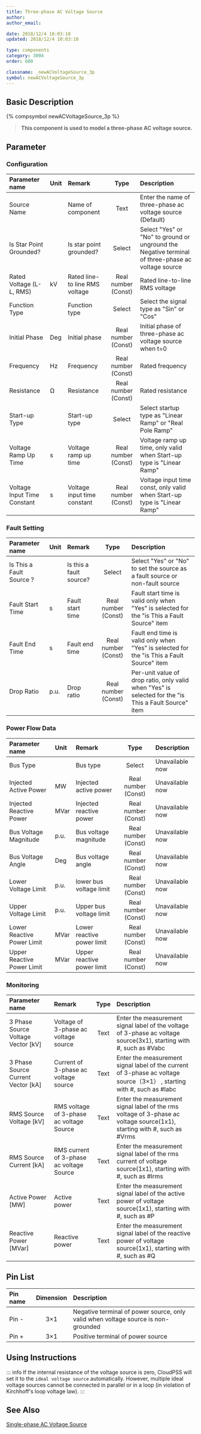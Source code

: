 ```yaml
---
title: Three-phase AC Voltage Source
author: 
author_email:

date: 2018/12/4 10:03:10
updated: 2018/12/4 10:03:10

type: components
category: 3004
order: 600

classname: _newACVoltageSource_3p
symbol: newACVoltageSource_3p
---
```

## Basic Description
{% compsymbol newACVoltageSource_3p %}

> **This component is used to model a three-phase AC voltage source.**

## Parameter
### Configuration
| Parameter name | Unit | Remark | Type | Description |
| :--- | :--- | :--- | :--: | :--- |
| Source Name |  | Name of component | Text | Enter the name of three-phase ac voltage source (Default) |
| Is Star Point Grounded? |  | Is star point grounded? | Select | Select "Yes" or "No" to ground or unground the Negative terminal of three-phase ac voltage source |
| Rated Voltage (L-L, RMS) | kV | Rated line-to line RMS voltage | Real number (Const) | Rated line-to-line RMS voltage |
| Function Type |  | Function type | Select | Select the signal type as "Sin" or "Cos" |
| Initial Phase | Deg | Initial phase | Real number (Const) | Initial phase of three-phase ac voltage source when t=0 |
| Frequency | Hz | Frequency | Real number (Const) |  Rated frequency |
| Resistance | Ω | Resistance | Real number (Const) | Rated resistance |
| Start-up Type |  | Start-up type | Select | Select startup type as "Linear Ramp" or "Real Pole Ramp" |
| Voltage Ramp Up Time | s | Voltage ramp up time | Real number (Const) | Voltage ramp up time, only valid when Start-up type is "Linear Ramp" |
| Voltage Input Time Constant | s | Voltage input time constant | Real number (Const) | Voltage input time const, only valid when Start-up type is "Linear Ramp" |

### Fault Setting
| Parameter name | Unit | Remark | Type | Description |
| :--- | :--- | :--- | :--: | :--- |
| Is This a Fault Source ? |  | Is this a fault source? | Select | Select "Yes" or "No" to set the source as a fault source or non-fault source |
| Fault Start Time | s | Fault start time | Real number (Const) | Fault start time is valid only when "Yes" is selected for the "is This a Fault Source" item |
| Fault End Time | s | Fault end time | Real number (Const) | Fault end time is valid only when "Yes" is selected for the "is This a Fault Source" item |
| Drop Ratio | p.u. | Drop ratio | Real number (Const) | Per-unit value of drop ratio, only valid when "Yes" is selected for the "is This a Fault Source" item |

### Power Flow Data
| Parameter name | Unit | Remark | Type | Description |
| :--- | :--- | :--- | :--: | :--- |
| Bus Type |  | Bus type | Select | Unavailable now |
| Injected Active Power | MW | Injected active power | Real number (Const) | Unavailable now |
| Injected Reactive Power | MVar | Injected reactive power | Real number (Const) | Unavailable now |
| Bus Voltage Magnitude | p.u. | Bus voltage magnitude | Real number (Const) | Unavailable now |
| Bus Voltage Angle | Deg | Bus voltage angle | Real number (Const) | Unavailable now |
| Lower Voltage Limit | p.u. |lower bus voltage limit | Real number (Const) | Unavailable now |
| Upper Voltage Limit | p.u. | Upper bus voltage limit | Real number (Const) | Unavailable now |
| Lower Reactive Power Limit | MVar | Lower reactive power limit | Real number (Const) | Unavailable now |
| Upper Reactive Power Limit | MVar | Upper reactive power limit | Real number (Const) | Unavailable now |

### Monitoring
| Parameter name | Remark | Type | Description |
| :--- | :--- | :--: | :--- |
| 3 Phase Source Voltage Vector \[kV\] |  Voltage of 3-phase ac voltage source | Text | Enter the measurement signal label of the voltage of 3-phase ac voltage source(3x1), starting with #, such as #Vabc |
| 3 Phase Source Current Vector \[kA\] | Current of 3-phase ac voltage source | Text | Enter the measurement signal label of the current of 3-phase ac voltage source（3×1） , starting with #, such as #Iabc |
| RMS Source Voltage \[kV\] | RMS voltage of 3-phase ac voltage Source | Text | Enter the measurement signal label of the rms voltage of 3-phase ac voltage source(1x1), starting with #, such as #Vrms |
| RMS Source Current \[kA\] | RMS current of 3-phase ac voltage Source | Text | Enter the measurement signal label of the rms current of voltage source(1x1), starting with #, such as #Irms |
| Active Power \[MW\] | Active power | Text | Enter the measurement signal label of the active power of voltage source(1x1), starting with #, such as #P |
| Reactive Power \[MVar\] | Reactive power | Text | Enter the measurement signal label of the reactive power of voltage source(1x1), starting with #, such as #Q |


## Pin List

| Pin name | Dimension | Description |
| :--- | :--:  | :--- |
| Pin - | 3×1 | Negative terminal of power source, only valid when voltage source is non-grounded |
| Pin + | 3×1 | Positive terminal of power source |

## Using Instructions

::: info
If the internal resistance of the voltage source is zero, CloudPSS will set it to the `ideal voltage source` automatically. However, multiple ideal voltage sources cannot be connected in parallel or in a loop (in violation of Kirchhoff's loop voltage law).
:::


## See Also

[Single-phase AC Voltage Source](comp_newACVoltageSource_1p.md)
